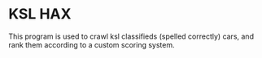 KSL HAX
=

This program is used to crawl ksl classifieds (spelled correctly) cars, and
rank them according to a custom scoring system. 